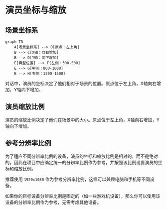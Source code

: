 # 演员坐标与缩放

## 场景坐标系

```mermaid
graph TD
    A[场景坐标系] --> B[原点：左上角]
    B --> C[X轴：向右增加]
    B --> D[Y轴：向下增加]
    E[典型位置] --> F[左侧：300-500]
    E --> G[中间：800-1000]
    E --> H[右侧：1300-1500]
```

对话中，演员的坐标决定了他们相对于场景的位置。原点位于左上角，X轴向右增加，Y轴向下增加。

## 演员缩放比例

演员的缩放比例决定了他们在场景中的大小。原点位于左上角，X轴向右增加，Y轴向下增加。

## 参考分辨率比例

为了适应不同分辨率比例的设备，演员的坐标和缩放比例是相对的，而不是绝对的。因此在项目中应确定统一的分辨率比例作为参考，并按照该比例设置演员的坐标和缩放比例。

推荐使用 `1920x1080` 作为参考分辨率比例，这样可以兼顾电脑和手机等不同设备。

如果你的目标设备分辨率比例是固定的（如一些游戏机设备），那么你可以使用该设备的分辨率比例作为参考，无需考虑其他设备。
